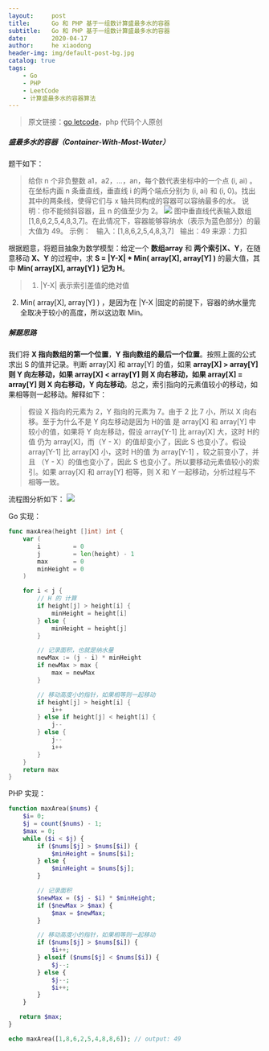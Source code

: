 ```yaml
---
layout:     post
title:      Go 和 PHP 基于一组数计算盛最多水的容器
subtitle:   Go 和 PHP 基于一组数计算盛最多水的容器
date:       2020-04-17
author:     he xiaodong
header-img: img/default-post-bg.jpg
catalog: true
tags:
    - Go
    - PHP
    - LeetCode
    - 计算盛最多水的容器算法
---
```


> 原文链接：[go letcode](https://github.com/wx-satellite/go-leetcode)，php 代码个人原创

##### 盛最多水的容器（Container-With-Most-Water）
题干如下：
> 给你 n 个非负整数 a1，a2，...，an，每个数代表坐标中的一个点 (i, ai) 。在坐标内画 n 条垂直线，垂直线 i 的两个端点分别为 (i, ai) 和 (i, 0)。找出其中的两条线，使得它们与 x 轴共同构成的容器可以容纳最多的水。
说明：你不能倾斜容器，且 n 的值至少为 2。
![](https://cdn.learnku.com/uploads/images/202004/13/21280/f7HEXxoqxt.jpeg!large)
图中垂直线代表输入数组 [1,8,6,2,5,4,8,3,7]。在此情况下，容器能够容纳水（表示为蓝色部分）的最大值为 49。
示例：
&nbsp;&nbsp;输入：[1,8,6,2,5,4,8,3,7]
&nbsp;&nbsp;输出：49
来源：力扣

根据题意，将题目抽象为数学模型：给定一个 **数组array** 和 **两个索引X、Y**，在随意移动 **X、Y** 的过程中，求 **S = |Y-X| * Min( array[X], array[Y] )** 的最大值，其中 **Min( array[X], array[Y] ) 记为 H**。
>1. |Y-X| 表示索引差值的绝对值
2. Min( array[X], array[Y] ) ，是因为在 |Y-X |固定的前提下，容器的纳水量完全取决于较小的高度，所以这边取 Min。

##### 解题思路
我们将 **X 指向数组的第一个位置**，**Y 指向数组的最后一个位置**。按照上面的公式求出 S 的值并记录。判断 array[X] 和 array[Y] 的值，如果 **array[X] > array[Y] 则 Y 向左移动，如果 array[X] < array[Y] 则 X 向右移动，如果 array[X] = array[Y] 则 X 向右移动，Y 向左移动**。总之，索引指向的元素值较小的移动，如果相等则一起移动。解释如下：
> 假设 X 指向的元素为 2，Y 指向的元素为 7。由于 2 比 7 小，所以 X 向右移。至于为什么不是 Y 向左移动是因为 H的值 是 array[X] 和 array[Y] 中较小的值，如果将 Y 向左移动，假设 array[Y-1] 比 array[X] 大，这时 H的值 仍为 array[X]，而（Y - X）的值却变小了，因此 S 也变小了。假设 array[Y-1] 比 array[X] 小，这时 H的值 为 array[Y-1] ，较之前变小了，并且 （Y - X）的值也变小了，因此 S 也变小了。所以要移动元素值较小的索引。如果 array[X] 和 array[Y] 相等，则 X 和 Y 一起移动，分析过程与不相等一致。

流程图分析如下：
![](https://cdn.learnku.com/uploads/images/202004/13/21280/LeSW7sO29l.jpg!large)

Go 实现：
```go
func maxArea(height []int) int {
    var (
        i         = 0
        j         = len(height) - 1
        max       = 0
        minHeight = 0
    )

    for i < j {
        // H 的 计算
        if height[j] > height[i] {
            minHeight = height[i]
        } else {
            minHeight = height[j]
        }

        // 记录面积，也就是纳水量
        newMax := (j - i) * minHeight
        if newMax > max {
            max = newMax
        }

        // 移动高度小的指针，如果相等则一起移动
        if height[j] > height[i] {
            i++
        } else if height[j] < height[i] {
            j--
        } else {
            j--
            i++
        }
    }
    return max
}
```

PHP 实现：
```php
function maxArea($nums) {
    $i= 0;
    $j = count($nums) - 1;
    $max = 0;
    while ($i < $j) {
        if ($nums[$j] > $nums[$i]) {
            $minHeight = $nums[$i];
        } else {
            $minHeight = $nums[$j];
        }

        // 记录面积
        $newMax = ($j - $i) * $minHeight;
        if ($newMax > $max) {
            $max = $newMax;
        }

        // 移动高度小的指针，如果相等则一起移动
        if ($nums[$j] > $nums[$i]) {
            $i++;
        } elseif ($nums[$j] < $nums[$i]) {
            $j--;
        } else {
            $j--;
            $i++;
        }
    }

   return $max;
}

echo maxArea([1,8,6,2,5,4,8,8,6]); // output: 49
```
